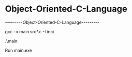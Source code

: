 # Object-Oriented-C-Language

---------Object-Oriented-C-Language---------

gcc -o main src\*.c -I inc\

.\main

Run main.exe
